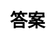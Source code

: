---
title: 答案
layout: flying_book/result
description: 飛鳥傳書的答案頁面.
js: ["js/game/flying_book/parameter.js", "js/game/flying_book/data.js", "js/game/flying_book/result.js"]
css: ["css/game/flying_book/flying_book.css"]
---
